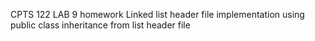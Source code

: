 CPTS 122 LAB 9 homework
Linked list header file implementation using public class inheritance from list header file